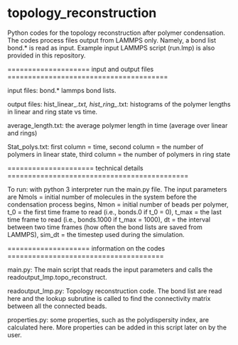 # topology_reconstruction
Python codes for the topology reconstruction after polymer condensation. The codes process files output from LAMMPS only. Namely, a bond list bond.* is read as input. Example input LAMMPS script (run.lmp) is also provided in this repository. 

==================== input and output files =======================================

input files: bond.* lammps bond lists.

output files: hist_linear_*.txt, hist_ring_*.txt: histograms of the polymer lengths in linear and ring state vs time. 

average_length.txt: the average polymer length in time (average over linear and rings)

Stat_polys.txt: first column = time, second column = the number of polymers in linear state, third column = the number of polymers in ring state

===================== technical details ============================================

To run: with python 3 interpreter run the main.py file. The input parameters are Nmols = initial number of molecules in the system before the condensation process begins, Nmon = initial number of beads per polymer, t_0 = the first time frame to read (i.e., bonds.0 if t_0 = 0), t_max = the last time frame to read (i.e., bonds.1000 if t_max = 1000), dt = the interval between two time frames (how often the bond lists are saved from LAMMPS), sim_dt = the timestep used during the simulation. 

==================== information on the codes ======================================

main.py: The main script that reads the input parameters and calls the readoutput_lmp.topo_reconstruct.

readoutput_lmp.py: Topology reconstruction code. The bond list are read here and the lookup subrutine is called to find the connectivity matrix between all the connected beads. 

properties.py: some properties, such as the polydispersity index, are calculated here. More properties can be added in this script later on by the user. 
